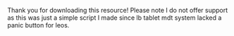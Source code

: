 Thank you for downloading this resource! Please note I do not offer support as this was just a simple script I made since lb tablet mdt system lacked a panic button for leos.
